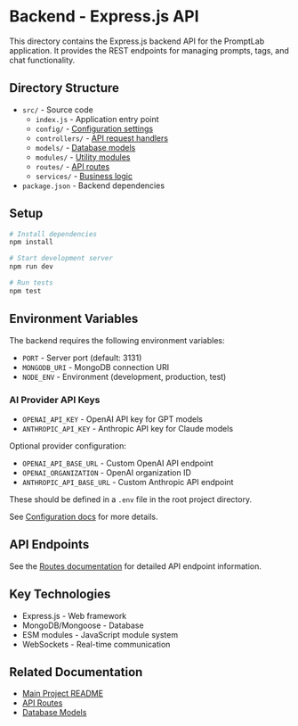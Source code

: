 # Backend - Express.js API

This directory contains the Express.js backend API for the PromptLab application. It provides the REST endpoints for managing prompts, tags, and chat functionality.

## Directory Structure

- `src/` - Source code
  - `index.js` - Application entry point
  - `config/` - [Configuration settings](./src/config/README.md)
  - `controllers/` - [API request handlers](./src/controllers/README.md)
  - `models/` - [Database models](./src/models/README.md)
  - `modules/` - [Utility modules](./src/modules/README.md)
  - `routes/` - [API routes](./src/routes/README.md)
  - `services/` - [Business logic](./src/services/README.md)
- `package.json` - Backend dependencies

## Setup

```bash
# Install dependencies
npm install

# Start development server
npm run dev

# Run tests
npm test
```

## Environment Variables

The backend requires the following environment variables:

- `PORT` - Server port (default: 3131)
- `MONGODB_URI` - MongoDB connection URI
- `NODE_ENV` - Environment (development, production, test)

### AI Provider API Keys

- `OPENAI_API_KEY` - OpenAI API key for GPT models
- `ANTHROPIC_API_KEY` - Anthropic API key for Claude models

Optional provider configuration:
- `OPENAI_API_BASE_URL` - Custom OpenAI API endpoint
- `OPENAI_ORGANIZATION` - OpenAI organization ID
- `ANTHROPIC_API_BASE_URL` - Custom Anthropic API endpoint

These should be defined in a `.env` file in the root project directory.

See [Configuration docs](./src/config/README.md) for more details.

## API Endpoints

See the [Routes documentation](./src/routes/README.md) for detailed API endpoint information.

## Key Technologies

- Express.js - Web framework
- MongoDB/Mongoose - Database
- ESM modules - JavaScript module system
- WebSockets - Real-time communication

## Related Documentation

- [Main Project README](../README.md)
- [API Routes](./src/routes/README.md)
- [Database Models](./src/models/README.md)
